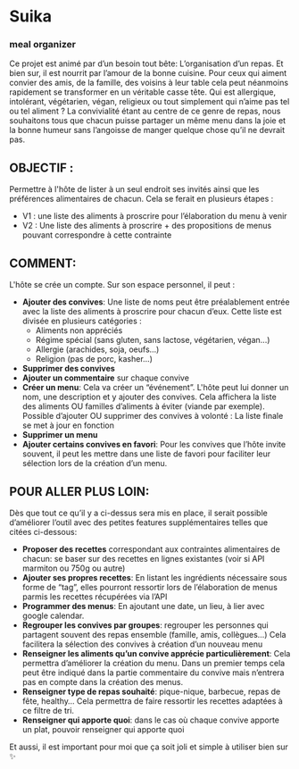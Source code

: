 # Suika
### meal organizer

Ce projet est animé par d’un besoin tout bête: L’organisation d’un repas. 
Et bien sur, il est nourrit par l’amour de la bonne cuisine. Pour ceux qui aiment convier des amis, de la famille, des voisins à leur table cela peut néanmoins rapidement se transformer en un véritable casse tête. Qui est allergique, intolérant, végétarien, végan, religieux ou tout simplement qui n’aime pas tel ou tel aliment ? La convivialité étant au centre de ce genre de repas, nous souhaitons tous que chacun puisse partager un même menu dans la joie et la bonne humeur sans l’angoisse de manger quelque chose qu’il ne devrait pas.



## OBJECTIF : 
Permettre à l'hôte de lister à un seul endroit ses invités ainsi que les préférences alimentaires de chacun. Cela se ferait en plusieurs étapes : 
  - V1 : une liste des aliments à proscrire pour l’élaboration du menu à venir
  - V2 : Une liste des aliments à proscrire + des propositions de menus pouvant correspondre à cette contrainte



## COMMENT: 
L'hôte se crée un compte.
Sur son espace personnel, il peut :
  - **Ajouter des convives**: Une liste de noms peut être préalablement entrée avec la liste des aliments à proscrire pour chacun d’eux. Cette liste est divisée en plusieurs catégories : 
    - Aliments non appréciés
    - Régime spécial (sans gluten, sans lactose, végétarien, végan...)
    - Allergie (arachides, soja, oeufs…)
    - Religion (pas de porc, kasher…)
  - **Supprimer des convives**
  - **Ajouter un commentaire** sur chaque convive
  - **Créer un menu**: Cela va créer un “événement”. L'hôte peut lui donner un nom, une description et y ajouter des convives. Cela affichera la liste des aliments OU familles d’aliments à éviter (viande par exemple). Possible d’ajouter OU supprimer des convives à volonté : La liste finale se met à jour en fonction
  - **Supprimer un menu**
  - **Ajouter certains convives en favori**: Pour les convives que l’hôte invite souvent, il peut les mettre dans une liste de favori pour faciliter leur sélection lors de la création d’un menu.



## POUR ALLER PLUS LOIN: 
Dès que tout ce qu’il y a ci-dessus sera mis en place, il serait possible d’améliorer l’outil avec des petites features supplémentaires telles que citées ci-dessous: 
  - **Proposer des recettes** correspondant aux contraintes alimentaires de chacun: se baser sur des recettes en lignes existantes (voir si API marmiton ou 750g ou autre)
  - **Ajouter ses propres recettes**: En listant les ingrédients nécessaire sous forme de “tag”, elles pourront ressortir lors de l’élaboration de menus parmis les recettes récupérées via l’API
  - **Programmer des menus**: En ajoutant une date, un lieu, à lier avec google calendar. 
  - **Regrouper les convives par groupes**: regrouper les personnes qui partagent souvent des repas ensemble (famille, amis, collègues…) Cela facilitera la sélection des convives à création d’un nouveau menu
  - **Renseigner les aliments qu’un convive apprécie particulièrement**: Cela  permettra d’améliorer la création du menu. Dans un premier temps cela peut être indiqué dans la partie commentaire du convive mais n’entrera pas en compte dans la création des menus.
  - **Renseigner type de repas souhaité**: pique-nique, barbecue, repas de fête, healthy… Cela permettra de faire ressortir les recettes adaptées à ce filtre de tri.
  - **Renseigner qui apporte quoi**: dans le cas où chaque convive apporte un plat, pouvoir renseigner qui apporte quoi

Et aussi, il est important pour moi que ça soit joli et simple à utiliser bien sur ✨

